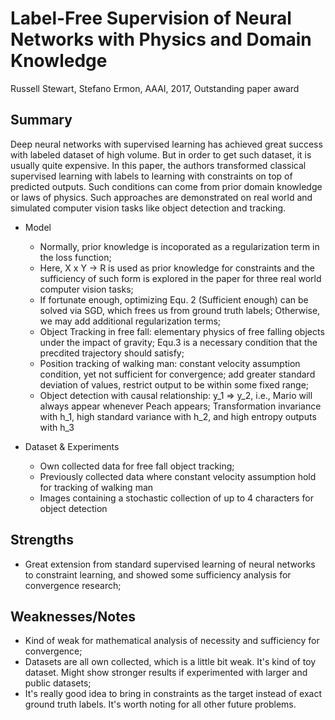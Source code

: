 # Label-Free Supervision of Neural Networks with Physics and Domain Knowledge

Russell Stewart, Stefano Ermon, AAAI, 2017, Outstanding paper award

## Summary

Deep neural networks with supervised learning has achieved great success with labeled dataset of high volume. But in order to get such dataset, it is usually quite expensive. In this paper, the authors transformed classical supervised learning with labels to learning with constraints on top of predicted outputs. Such conditions can come from prior domain knowledge or laws of physics. Such approaches are demonstrated on real world and simulated computer vision tasks like object detection and tracking.

- Model
  - Normally, prior knowledge is incoporated as a regularization term in the loss function;
  - Here, X x Y -> R is used as prior knowledge for constraints and the sufficiency of such form is explored in the paper for three real world computer vision tasks;
  - If fortunate enough, optimizing Equ. 2 (Sufficient enough) can be solved via SGD, which frees us from ground truth labels; Otherwise, we may add additional regularization terms;
  - Object Tracking in free fall: elementary physics of free falling objects under the impact of gravity; Equ.3 is a necessary condition that the precdited trajectory should satisfy;
  - Position tracking of walking man: constant velocity assumption condition, yet not sufficient for convergence; add greater standard deviation of values, restrict output to be within some fixed range;
  - Object detection with causal relationship: y_1 => y_2, i.e., Mario will always appear whenever Peach appears; Transformation invariance with h_1, high standard variance with h_2, and high entropy outputs with h_3

- Dataset & Experiments
  - Own collected data for free fall object tracking;
  - Previously collected data where constant velocity assumption hold for tracking of walking man
  - Images containing a stochastic collection of up to 4 characters for object detection

## Strengths
  - Great extension from standard supervised learning of neural networks to constraint learning, and showed some sufficiency analysis for convergence research;

## Weaknesses/Notes
  - Kind of weak for mathematical analysis of necessity and sufficiency for convergence;
  - Datasets are all own collected, which is a little bit weak. It's kind of toy dataset. Might show stronger results if experimented with larger and public datasets;
  - It's really good idea to bring in constraints as the target instead of exact ground truth labels. It's worth noting for all other future problems.
